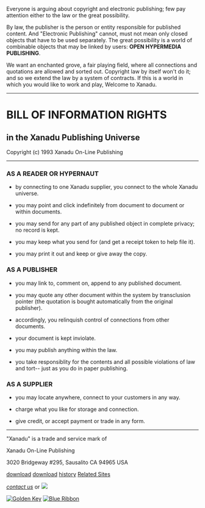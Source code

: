 Everyone is arguing about copyright and electronic publishing; few pay
attention either to the law or the great possibility.

By law, the publisher is the person or entity responsible for published
content. And "Electronic Publishing" cannot, must not mean only closed
objects that have to be used separately. The great possibility is a
world of combinable objects that may be linked by users: **OPEN
HYPERMEDIA PUBLISHING**.

We want an enchanted grove, a fair playing field, where all connections
and quotations are allowed and sorted out. Copyright law by itself
won't do it; and so we extend the law by a system of contracts. If this
is a world in which you would like to work and play, Welcome to Xanadu.

---

# BILL OF INFORMATION RIGHTS

## in the Xanadu Publishing Universe

Copyright (c) 1993 Xanadu On-Line Publishing

---

### AS A READER OR HYPERNAUT

- by connecting to one Xanadu supplier, you connect to the whole
  Xanadu universe.

- you may point and click indefinitely from document to document or
  within documents.

- you may send for any part of any published object in complete
  privacy; no record is kept.

- you may keep what you send for (and get a receipt token to help file
  it).

- you may print it out and keep or give away the copy.

### AS A PUBLISHER

- you may link to, comment on, append to any published document.

- you may quote any other document within the system by transclusion
  pointer (the quotation is bought automatically from the original
  publisher).

- accordingly, you relinquish control of connections from other
  documents.

- your document is kept inviolate.

- you may publish anything within the law.

- you take responsiblity for the contents and all possible violations
  of law and tort-- just as you do in paper publishing.

### AS A SUPPLIER

- you may locate anywhere, connect to your customers in any way.

- charge what you like for storage and connection.

- give credit, or accept payment or trade in any form.

---

"Xanadu" is a trade and service mark of

Xanadu On-Line Publishing

3020 Bridgeway #295, Sausalito CA 94965 USA

[download](green/download/index.html)
[download](gold/download/index.html)
[history](history/index.html)
[Related Sites](related.html)

_[contact us](contact.html)_
or [![](images/cmn.gif)](http://www.blindpay.com/crit-me-now.cgi)

[![Golden Key](images/key.gif)](http://www.privacy.org/ipc/) [![Blue Ribbon](images/ribbon.gif)](http://mirrors.yahoo.com/eff/blueribbon.html)
